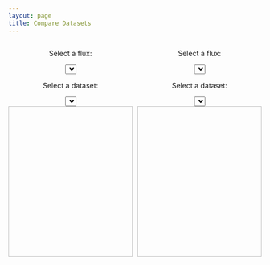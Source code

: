 ```yaml
---
layout: page
title: Compare Datasets
---
```


<style>
.ql-wrapper {
  display: grid;
  grid-gap: 10px;
  grid-auto-rows: minmax(100px, auto);
}
.left {
  grid-column: 1;
}
.right {
  grid-column: 2;
}
</style>

<div class="ql-wrapper">
  <div class="left">
    <center>
    <p>Select a flux:</p>
    <select id="leftproductmenu" onChange="updateImages();">
      {% include productmenu.html %}
    </select>
    <p>Select a dataset:</p>
    <select id="leftdatasetmenu" onChange="updateImages();">
      {% include datasetmenu.html %}
    </select>
    </center>
  </div>

  <div class="right">
    <center>
    <p>Select a flux:</p>
    <select id="rightproductmenu" onChange="updateImages();">
      {% include productmenu.html %}
    </select>
    <p>Select a dataset:</p>
    <select id="rightdatasetmenu" onChange="updateImages();">
      {% include datasetmenu.html %}
    </select>
    </center>
  </div>
</div>
<div class="ql-wrapper">
  <div class="left"><img id="leftimg" width="500" height="300" /></div>
  <div class="right"><img id="rightimg" width="500" height="300" /></div>
</div>


<script>
var leftimage='';
var rightimage='';

function updateImages() {
  var leftproductmenu = document.getElementById('leftproductmenu');
  var leftdatasetmenu = document.getElementById('leftdatasetmenu');
  var rightsidemenu = document.getElementById('rightproductmenu');
  var rightdatasetmenu = document.getElementById('rightdatasetmenu');

  var newleftimage = '/img/spatial/' + leftdatasetmenu.value + '_' + leftproductmenu.value + '.png';
  var newrightimage = '/img/spatial/' + rightdatasetmenu.value + '_' + rightproductmenu.value + '.png';

  if (leftimage != newleftimage) {
    var leftimg = document.getElementById('leftimg');
    leftimg.src = newleftimage;
    leftimage = newleftimage;
  }
  if (rightimage != newrightimage) {
    var rightimg = document.getElementById('rightimg');
    rightimg.src = newrightimage;
    rightimage = newrightimage;
  }
}

updateImages();
</script>
